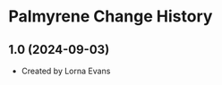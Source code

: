 Palmyrene Change History
====================

1.0 (2024-09-03)
----------------
* Created by Lorna Evans
